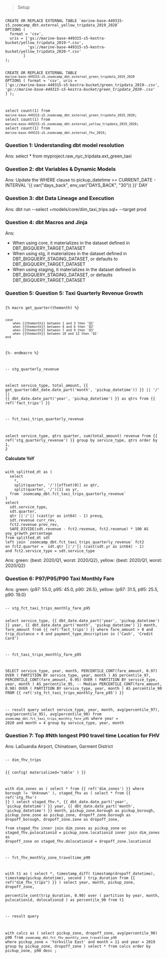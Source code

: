 > Setup

<code>
CREATE OR REPLACE EXTERNAL TABLE `marine-base-449315-s5.zoomcamp_dbt.external_yellow_tripdata_2019_2020`
OPTIONS (
  format = 'csv',
  uris = ['gs://marine-base-449315-s5-kestra-bucket/yellow_tripdata_2019-*.csv', 
          'gs://marine-base-449315-s5-kestra-bucket/yellow_tripdata_2020-*.csv'
        ]
);


CREATE OR REPLACE EXTERNAL TABLE `marine-base-449315-s5.zoomcamp_dbt.external_green_tripdata_2019_2020`
OPTIONS (
  format = 'csv',
  uris = ['gs://marine-base-449315-s5-kestra-bucket/green_tripdata_2019-*.csv', 
          'gs://marine-base-449315-s5-kestra-bucket/green_tripdata_2020-*.csv'
        ]
);

select count(1) from `marine-base-449315-s5.zoomcamp_dbt.external_green_tripdata_2019_2020`;
select count(1) from `marine-base-449315-s5.zoomcamp_dbt.external_yellow_tripdata_2019_2020`;
select count(1) from `marine-base-449315-s5.zoomcamp_dbt.external_fhv_2019`;
</code>

### Question 1: Understanding dbt model resolution
Ans: select * from myproject.raw_nyc_tripdata.ext_green_taxi

### Question 2: dbt Variables & Dynamic Models
Ans: Update the WHERE clause to pickup_datetime >= CURRENT_DATE - INTERVAL '{{ var("days_back", env_var("DAYS_BACK", "30")) }}' DAY

### Question 3: dbt Data Lineage and Execution
Ans: dbt run --select +models/core/dim_taxi_trips.sql+ --target prod

### Question 4: dbt Macros and Jinja
Ans:
- When using core, it materializes in the dataset defined in DBT_BIGQUERY_TARGET_DATASET
- When using stg, it materializes in the dataset defined in DBT_BIGQUERY_STAGING_DATASET, or defaults to DBT_BIGQUERY_TARGET_DATASET
- When using staging, it materializes in the dataset defined in DBT_BIGQUERY_STAGING_DATASET, or defaults DBT_BIGQUERY_TARGET_DATASET

### Question 5: Question 5: Taxi Quarterly Revenue Growth
<code>
{% macro get_quarter(themonth) %}

    case 
        when {{themonth}} between 1 and 3 then 'Q1'
        when {{themonth}} between 4 and 6 then 'Q2'
        when {{themonth}} between 7 and 9 then 'Q3'
        when {{themonth}} between 10 and 12 then 'Q1'
    end

{%- endmacro %}

-- stg_quarterly_revenue

select 
    service_type,
    total_amount,
    {{ get_quarter(dbt_date.date_part('month', 'pickup_datetime')) }} ||
        '/' || {{ dbt_date.date_part('year', 'pickup_datetime') }} as qtrs
from {{ ref('fact_trips') }}

-- fct_taxi_trips_quarterly_revenue

select 
    service_type,
    qtrs quarter,
    sum(total_amount) revenue
from {{ ref('stg_quarterly_revenue') }}
group by service_type, qtrs
order by 1, 2
</code>

**Calculate YoY**

<code>
with splitted_dt as (
  select 
    *,
    split(quarter, '/')[offset(0)] as qtr,
    split(quarter, '/')[1] as yr,
  from `zoomcamp_dbt.fct_taxi_trips_quarterly_revenue`
) 
select 
  sdt.service_type,
  sdt.quarter,
  qtr ||'/'|| (cast(yr as int64) - 1) prevq,
  sdt.revenue curr_rev,
  fct2.revenue prev_rev,
  SAFE_DIVIDE(sdt.revenue - fct2.revenue, fct2.revenue) * 100 AS yoy_growth_percentage
from splitted_dt sdt
left join `zoomcamp_dbt.fct_taxi_trips_quarterly_revenue` fct2 
on fct2.quarter =  sdt.qtr ||'/'|| (cast(sdt.yr as int64) - 1)
and fct2.service_type = sdt.service_type
</code>

Ans: green: {best: 2020/Q1, worst: 2020/Q2}, yellow: {best: 2020/Q1, worst: 2020/Q2}

### Question 6: P97/P95/P90 Taxi Monthly Fare
Ans: green: {p97: 55.0, p95: 45.0, p90: 26.5}, yellow: {p97: 31.5, p95: 25.5, p90: 19.0}

<code>
-- stg_fct_taxi_trips_monthly_fare_p95

select 
    service_type,
 {{ dbt_date.date_part('year', 'pickup_datetime') }} year,
 {{ dbt_date.date_part('month', 'pickup_datetime') }} month,
 fare_amount
from {{ ref('fact_trips') }}
where fare_amount > 0 
and trip_distance > 0
and payment_type_description in ('Cash', 'Credit Card')

-- fct_taxi_trips_monthly_fare_p95

SELECT 
    service_type, 
    year, 
    month, 
    PERCENTILE_CONT(fare_amount, 0.97) OVER (
        PARTITION BY service_type, year, month 
    ) AS percentile_97,
    PERCENTILE_CONT(fare_amount, 0.95) OVER (
        PARTITION BY service_type, year, month 
    ) AS percentile_95, -- Median
    PERCENTILE_CONT(fare_amount, 0.90) OVER (
        PARTITION BY service_type, year, month 
    ) AS percentile_90
FROM {{ ref('stg_fct_taxi_trips_monthly_fare_p95') }}

-- result query
select 
  service_type,
  year,
  month,
  avg(percentile_97),
  avg(percentile_95),
  avg(percentile_90)
from `zoomcamp_dbt.fct_taxi_trips_monthly_fare_p95`
where year = 2020 
and month = 4
group by service_type, year, month
</code>

### Question 7: Top #Nth longest P90 travel time Location for FHV
Ans: LaGuardia Airport, Chinatown, Garment District

<code>
-- dim_fhv_trips

{{
    config(
        materialized='table'
    )
}}

with dim_zones as (
    select * from {{ ref('dim_zones') }}
    where borough != 'Unknown'
),
staged_fhv as (
    select * from {{ ref('stg_fhv') }}
)
select 
    staged_fhv.*,
    {{ dbt_date.date_part('year', 'pickup_datetime') }} year,
    {{ dbt_date.date_part('month', 'pickup_datetime') }} month,
    pickup_zone.borough as pickup_borough, 
    pickup_zone.zone as pickup_zone, 
    dropoff_zone.borough as dropoff_borough, 
    dropoff_zone.zone as dropoff_zone,  
from 
staged_fhv
inner join dim_zones as pickup_zone on staged_fhv.pulocationid = pickup_zone.locationid
inner join dim_zones as dropoff_zone on staged_fhv.dolocationid = dropoff_zone.locationid

-- fct_fhv_monthly_zone_traveltime_p90

with
    t1 as (
        select
            *,
            timestamp_diff(
                timestamp(dropoff_datetime), timestamp(pickup_datetime), second
            ) trip_duration
        from {{ ref("dim_fhv_trips") }}
    )
select
    year,
    month, 
    pickup_zone, 
    dropoff_zone,  
    percentile_cont(trip_duration, 0.90) over (
        partition by year, month, pulocationid, dolocationid
    ) as percentile_90
from t1


-- result query

with calcs as (
  select 
    pickup_zone,
    dropoff_zone,
    avg(percentile_90) p90
  from `zoomcamp_dbt.fct_fhv_monthly_zone_traveltime_p90`
  where pickup_zone = 'Yorkville East'
  and month = 11
  and year = 2019
  group by pickup_zone, dropoff_zone
)
select * from calcs 
order by pickup_zone, p90 desc
;
</code>
